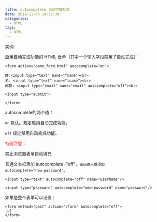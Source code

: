 ```yaml
---
title: autocomplete 自动完成功能
date: 2019-11-06 14:32:39
categories:
  - HTML
tags: 
  - HTML
---
```


实例:

启用自动完成功能的 HTML 表单（其中一个输入字段禁用了自动完成）：
```
<form action="demo_form.html" autocomplete="on">

姓:<input type="text" name="fname"><br>
名: <input type="text" name="lname"><br>
邮箱: <input type="email" name="email" autocomplete="off"><br>

<input type="submit">

</form>
```
autocomplete的两个值：

<code>on</code> 默认。规定启用自动完成功能。

<code>off</code> 规定禁用自动完成功能。

<font color="red">特别注意：</font>

禁止浏览器表单自动填充

普通文本框添加 autocomplete="off"，<code>密码输入框添加 autocomplete="new-password"</code>。
```
<input type="text" autocomplete="off" name="userName"/>

<input type="password" autocomplete="new-password" name="password"/>
```
如果是整个表单可以设置：
```
<form method="post" action="/form" autocomplete="off">
[…]
</form>
```